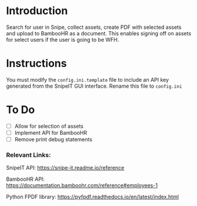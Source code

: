 # Introduction

Search for user in Snipe, collect assets, create PDF with selected assets and upload to BambooHR as a document. This enables signing off on assets for select users if the user is going to be WFH.

# Instructions

You must modify the `config.ini.template` file to include an API key generated from the SnipeIT GUI interface. Rename this file to `config.ini`

# To Do

- [ ] Allow for selection of assets
- [ ] Implement API for BambooHR
- [ ] Remove print debug statements

### Relevant Links: 
SnipeIT API: https://snipe-it.readme.io/reference

BambooHR API: https://documentation.bamboohr.com/reference#employees-1

Python FPDF library: https://pyfpdf.readthedocs.io/en/latest/index.html

